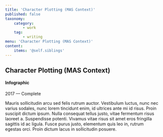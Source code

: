 ```yaml
---
title: 'Character Plotting (MAS Context)'
published: false
taxonomy:
    category:
        - work
    tag:
        - writing
menu: 'Character Plotting (MAS Context)'
content:
    items: '@self.siblings'
---
```


## Character Plotting (MAS Context)
#### Infographic


<span class="textcolor">2017 — Complete</span>


Mauris sollicitudin arcu sed felis rutrum auctor. Vestibulum luctus, nunc nec varius sodales, nunc lorem tincidunt enim, id ultrices ante mi id risus. Proin suscipit dictum ipsum. Nulla consequat tellus justo, vitae fermentum risus laoreet a. Suspendisse potenti. Vivamus vitae risus sit amet eros fringilla sagittis id ac ligula. Fusce purus justo, elementum quis leo in, rutrum egestas orci. Proin dictum lacus in sollicitudin posuere.
